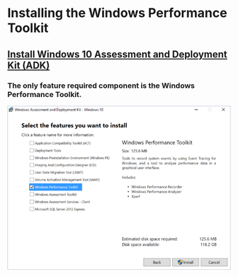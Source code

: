# Installing the Windows Performance Toolkit


##  [Install Windows 10 Assessment and Deployment Kit (ADK)](https://msdn.microsoft.com/en-us/windows/hardware/dn913721.aspx)
### The only feature required component is the Windows Performance Toolkit.
![ADK Installation Options](media/ADK-InstallOptions.PNG)
